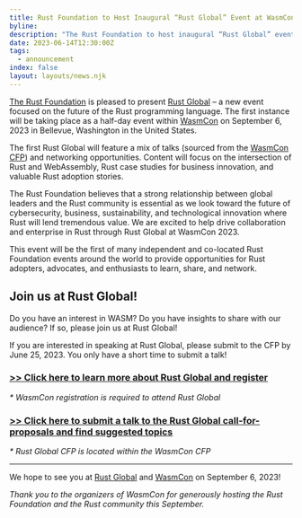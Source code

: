 ```yaml
---
title: Rust Foundation to Host Inaugural “Rust Global” Event at WasmCon 2023
byline:
description: "The Rust Foundation to host inaugural “Rust Global” event on September 6, 2023 – a gathering designed to bring together Rust enterprise users, enthusiasts, and advocates. \n\nThe first Rust Global event will be co-located with WasmCon 2023 in the Seattle area.\_"
date: 2023-06-14T12:30:00Z
tags:
  - announcement
index: false
layout: layouts/news.njk
---
```

[The Rust Foundation](https://foundation.rust-lang.org/) is pleased to present [Rust Global](https://events.linuxfoundation.org/rust-global/) – a new event focused on the future of the Rust programming language. The first instance will be taking place as a half-day event within <a target="_blank" href="https://events.linuxfoundation.org/wasmcon/">WasmCon</a> on September 6, 2023 in Bellevue, Washington in the United States.&nbsp;

The first Rust Global will feature a mix of talks (sourced from the [<u>WasmCon CFP</u>](https://events.linuxfoundation.org/wasmcon/program/cfp/#suggested-topics)) and networking opportunities. Content will focus on the intersection of Rust and WebAssembly, Rust case studies for business innovation, and valuable Rust adoption stories.&nbsp;

The Rust Foundation believes that a strong relationship between global leaders and the Rust community is essential as we look toward the future of cybersecurity, business, sustainability, and technological innovation where Rust will lend tremendous value. We are excited to help drive collaboration and enterprise in Rust through Rust Global at WasmCon 2023.

This event will be the first of many independent and co-located Rust Foundation events around the world to provide opportunities for Rust adopters, advocates, and enthusiasts to learn, share, and network.&nbsp;

###

## Join us at Rust Global!

Do you have an interest in WASM? Do you have insights to share with our audience? If so, please join us at Rust Global!&nbsp;

If you are interested in speaking at Rust Global, please submit to the CFP by June 25, 2023. You only have a short time to submit a talk!

### [<u>&gt;&gt; Click here to learn more about Rust Global and register</u>](https://events.linuxfoundation.org/rust-global/)

*\* WasmCon registration is required to attend Rust Global*

### [<u>&gt;&gt; Click here to submit a talk to the Rust Global call-for-proposals and find suggested topics</u>](https://events.linuxfoundation.org/wasmcon/program/cfp/#suggested-topics)​​​​​​

*\* Rust Global CFP is located within the WasmCon CFP*

---

We hope to see you at [<u>Rust Global</u>](https://events.linuxfoundation.org/rust-global/) and [<u>WasmCon</u>](https://events.linuxfoundation.org/wasmcon/) on September 6, 2023!&nbsp;

*Thank you to the organizers of WasmCon for generously hosting the Rust Foundation and the Rust community this September.*